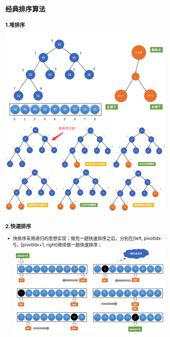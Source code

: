 ## 经典排序算法

### 1.堆排序
![堆的性质](./pics/QQ20210827-230728.png)
![堆排序过程](./pics/QQ20210827-235322.png)

### 2.快速排序
- 快排序采用递归的思想实现；做完一趟快速排序之后，分别在[left, pivotIdx-1]，[pivotIdx+1, right]继续做一趟快速排序；
![一趟快速排序](./pics/QQ20210827-232210.png)




